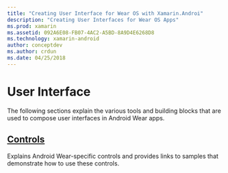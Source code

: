 ```yaml
---
title: "Creating User Interface for Wear OS with Xamarin.Androi"
description: "Creating User Interfaces for Wear OS Apps"
ms.prod: xamarin
ms.assetid: 092A6E08-FB07-4AC2-A5BD-8A9D4E6268D8
ms.technology: xamarin-android
author: conceptdev
ms.author: crdun
ms.date: 04/25/2018
---
```


# User Interface

The following sections explain the various tools and building blocks
that are used to compose user interfaces in Android Wear apps.
 
##  [Controls](~/android/wear/user-interface/controls/index.md)

Explains Android Wear-specific controls and provides links to
samples that demonstrate how to use these controls.
